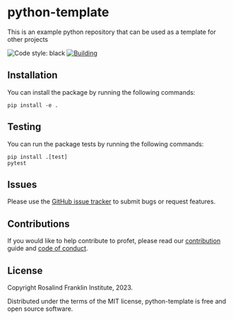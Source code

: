 # python-template

This is an example python repository that can be used as a template for other projects

![Code style: black](https://img.shields.io/badge/code%20style-black-000000.svg)
[![Building](https://github.com/rosalindfranklininstitute/python-template/actions/workflows/python-package.yml/badge.svg)](https://github.com/rosalindfranklininstitute/python-template/actions/workflows/python-package.yml)

## Installation

You can install the package by running the following commands:

```
pip install -e .
```

## Testing

You can run the package tests by running the following commands:

```
pip install .[test]
pytest
```

## Issues

Please use the [GitHub issue tracker](https://github.com/rosalindfranklininstitute/python-template/issues) to submit bugs or request features.

## Contributions

If you would like to help contribute to profet, please read our [contribution](CONTRIBUTING.md) guide and [code of conduct](CODE_OF_CONDUCT.md).

## License

Copyright Rosalind Franklin Institute, 2023.

Distributed under the terms of the MIT license, python-template is free and open source software.

